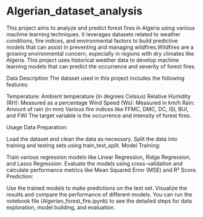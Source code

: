 # Algerian_dataset_analysis

This project aims to analyze and predict forest fires in Algeria using various machine learning techniques. It leverages datasets related to weather conditions, fire indices, and environmental factors to build predictive models that can assist in preventing and managing wildfires.Wildfires are a growing environmental concern, especially in regions with dry climates like Algeria. This project uses historical weather data to develop machine learning models that can predict the occurrence and severity of forest fires.

Data Description
The dataset used in this project includes the following features:

Temperature: Ambient temperature (in degrees Celsius)
Relative Humidity (RH): Measured as a percentage
Wind Speed (Ws): Measured in km/h
Rain: Amount of rain (in mm)
Various fire indices like FFMC, DMC, DC, ISI, BUI, and FWI
The target variable is the occurrence and intensity of forest fires.

Usage
Data Preparation:

Load the dataset and clean the data as necessary.
Split the data into training and testing sets using train_test_split.
Model Training:

Train various regression models like Linear Regression, Ridge Regression, and Lasso Regression.
Evaluate the models using cross-validation and calculate performance metrics like Mean Squared Error (MSE) and R² Score.
Prediction:

Use the trained models to make predictions on the test set.
Visualize the results and compare the performance of different models.
You can run the notebook file (Algerian_forest_fire.ipynb) to see the detailed steps for data exploration, model building, and evaluation.
